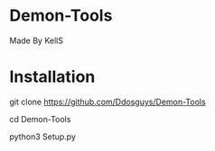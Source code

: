 # Demon-Tools
Made By KellS 

# Installation

git clone https://github.com/Ddosguys/Demon-Tools

cd Demon-Tools

python3 Setup.py
